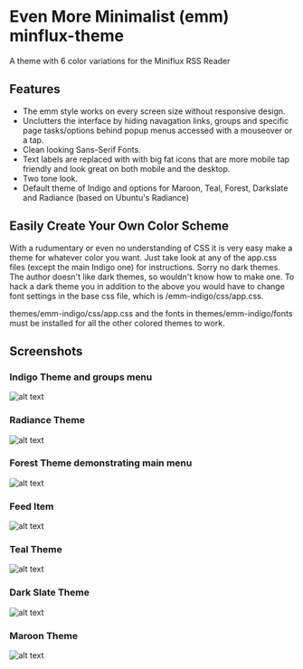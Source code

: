# Even More Minimalist (emm) minflux-theme
A theme with 6 color variations for the Miniflux RSS Reader

## Features
* The emm style works on every screen size without responsive design.
* Unclutters the interface by hiding navagation links, groups and specific page tasks/options behind popup menus accessed with a mouseover or a tap.  
* Clean looking Sans-Serif Fonts.  
* Text labels are replaced with with big fat icons that are more mobile tap friendly and look great on both mobile and the desktop.  
* Two tone look.  
* Default theme of Indigo and options for Maroon, Teal, Forest, Darkslate and Radiance (based on Ubuntu's Radiance)

## Easily Create Your Own Color Scheme
With a rudumentary or even no understanding of CSS it is very easy make a theme for whatever color you want.  Just take look at any of the app.css files (except the main Indigo one) for instructions.  Sorry no dark themes.  The author doesn't like dark themes, so wouldn't know how to make one.  To hack a dark theme you in addition to the above you would have to change font settings in the base css file, which is /emm-indigo/css/app.css.  

themes/emm-indigo/css/app.css and the fonts in themes/emm-indigo/fonts must be installed for all the other colored themes to work.

## Screenshots
### Indigo Theme and groups menu
![alt text](https://raw.githubusercontent.com/lacereation/minflux-theme/master/png/indigo.theme.groups.menu.png "indigo theme and groups menu")
### Radiance Theme
![alt text](https://raw.githubusercontent.com/lacereation/minflux-theme/master/png/radience.theme.png "radiance theme")
### Forest Theme demonstrating main menu
![alt text](https://raw.githubusercontent.com/lacereation/minflux-theme/master/png/forest.theme.main.menu.png "forest theme and main menu")
### Feed Item
![alt text](https://raw.githubusercontent.com/lacereation/minflux-theme/master/png/feed.item.png "feed article")
### Teal Theme
![alt text](https://raw.githubusercontent.com/lacereation/minflux-theme/master/png/teal.theme.png "teal theme")
### Dark Slate Theme
![alt text](https://raw.githubusercontent.com/lacereation/minflux-theme/master/png/darkslate.theme.png "dark slate theme")
### Maroon Theme
![alt text](https://raw.githubusercontent.com/lacereation/minflux-theme/master/png/maroon.theme.png "maroon theme")

